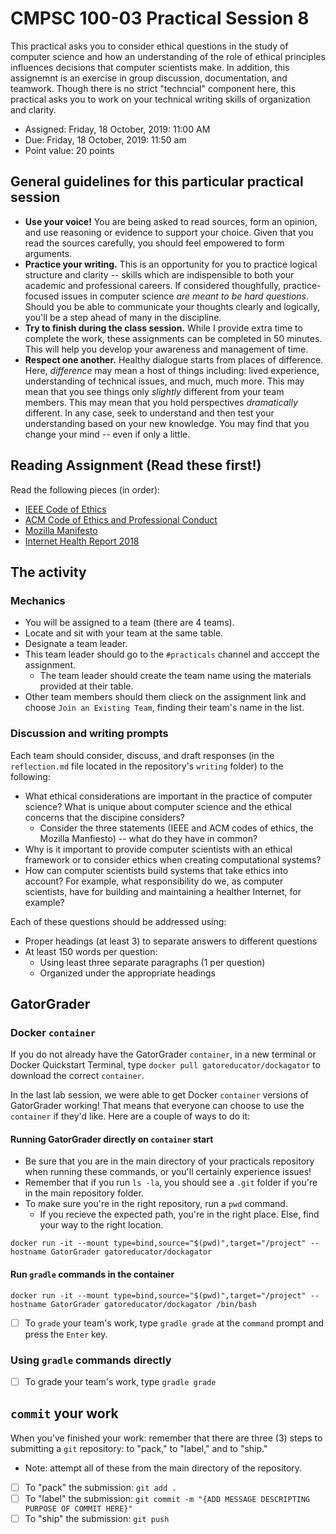 # CMPSC 100-03 Practical Session 8

This practical asks you to consider ethical questions in the study of computer science and how an understanding of the role of ethical principles influences decisions that computer scientists make. In addition, this assignemnt is an exercise in group discussion, documentation, and teamwork. Though there is no strict "techncial" component here, this practical asks you to work on your technical writing skills of organization and clarity.

* Assigned: Friday, 18 October, 2019: 11:00 AM
* Due: Friday, 18 October, 2019: 11:50 am
* Point value: 20 points

## General guidelines for this particular practical session

* **Use your voice!** You are being asked to read sources, form an opinion, and use reasoning or evidence to support your choice. Given that you read the sources carefully, you should feel empowered to form arguments.
* **Practice your writing.** This is an opportunity for you to practice logical structure and clarity -- skills which are indispensible to both your academic and professional careers. If considered thoughfully, practice-focused issues in computer science _are meant to be hard questions_. Should you be able to communicate your thoughts clearly and logically, you'll be a step ahead of many in the discipline.
* **Try to finish during the class session.** While I provide extra time to complete the work, these assignments can be completed in 50 minutes. This will help you develop your awareness and management of time.
* **Respect one another.** Healthy dialogue starts from places of difference. Here, _difference_ may mean a host of things including: lived experience, understanding of technical issues, and much, much more. This may mean that you see things only _slightly_ different from  your team members. This may mean that you hold perspectives _dramatically_ different. In any case, seek to understand and then test your understanding based on your new knowledge. You may find that you change your mind -- even if only a little.

## Reading Assignment (Read these first!)

Read the following pieces (in order):

- [IEEE Code of Ethics](https://www.ieee.org/about/corporate/governance/p7-8.html)
- [ACM Code of Ethics and Professional Conduct](https://www.acm.org/code-of-ethics)
- [Mozilla Manifesto](https://www.mozilla.org/en-US/about/manifesto/)
- [Internet Health Report 2018](https://internethealthreport.org/2018/introduction/how-healthy-is-the-internet/)

## The activity

### Mechanics

* You will be assigned to a team (there are 4 teams).
* Locate and sit with your team at the same table.
* Designate a team leader.
* This team leader should go to the `#practicals` channel and acccept the assignment.
    * The team leader should create the team name using the materials provided at their table.
* Other team members should them clieck on the assignment link and choose `Join an Existing Team`, finding their team's name in the list.

### Discussion and writing prompts

Each team should consider, discuss, and draft responses (in the `reflection.md` file located in the repository's `writing` folder) to the following:

* What ethical considerations are important in the practice of computer science? What is unique about computer science and the ethical concerns that the discipine considers? 
    * Consider the three statements (IEEE and ACM codes of ethics, the Mozilla Manfiesto) -- what do they have in common?
* Why is it important to provide computer scientists with an ethical framework or to consider ethics when creating computational systems?
* How can computer scientists build systems that take ethics into account? For example, what responsibility do we, as computer scientists, have for building and maintaining a healther Internet, for example?

Each of these questions should be addressed using:

* Proper headings (at least 3) to separate answers to different questions
* At least 150 words per question:
    * Using least three separate paragraphs (1 per question)
    * Organized under the appropriate headings

## GatorGrader

### Docker `container`

If you do not already have the GatorGrader `container`, in a new terminal or Docker Quickstart Terminal, type `docker pull gatoreducator/dockagator` to download the correct `container`.

In the last lab session, we were able to get Docker `container` versions of GatorGrader working! That means that everyone can choose to use the `container` if they'd like. Here are a couple of ways to do it:

#### Running GatorGrader directly on `container` start

* Be sure that you are in the main directory of your practicals repository when running these commands, or you'll certainly experience issues!
* Remember that if you run `ls -la`, you should see a `.git` folder if you're in the main repository folder.
* To make sure you're in the right repository, run a `pwd` command.
    * If you recieve the expected path, you're in the right place. Else, find your way to the right location.

```
docker run -it --mount type=bind,source="$(pwd)",target="/project" --hostname GatorGrader gatoreducator/dockagator
```

#### Run `gradle` commands in the container

```
docker run -it --mount type=bind,source="$(pwd)",target="/project" --hostname GatorGrader gatoreducator/dockagator /bin/bash
```

- [ ] To `grade` your team's work, type `gradle grade` at the `command` prompt and press the `Enter` key.

### Using `gradle` commands directly

- [ ] To grade your team's work, type `gradle grade`

## `commit` your work

When you've finished your work: remember that there are three (3) steps to submitting a `git` repository: to "pack," to "label," and to "ship."

* Note: attempt all of these from the main directory of the repository.

- [ ] To "pack" the submission: `git add .`
- [ ] To "label" the submission: `git commit -m "{ADD MESSAGE DESCRIPTING PURPOSE OF COMMIT HERE}"`
- [ ] To "ship" the submission: `git push`
